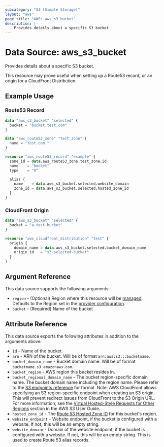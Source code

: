 ```yaml
---
subcategory: "S3 (Simple Storage)"
layout: "aws"
page_title: "AWS: aws_s3_bucket"
description: |-
    Provides details about a specific S3 bucket
---
```


# Data Source: aws_s3_bucket

Provides details about a specific S3 bucket.

This resource may prove useful when setting up a Route53 record, or an origin for a CloudFront
Distribution.

## Example Usage

### Route53 Record

```terraform
data "aws_s3_bucket" "selected" {
  bucket = "bucket.test.com"
}

data "aws_route53_zone" "test_zone" {
  name = "test.com."
}

resource "aws_route53_record" "example" {
  zone_id = data.aws_route53_zone.test_zone.id
  name    = "bucket"
  type    = "A"

  alias {
    name    = data.aws_s3_bucket.selected.website_domain
    zone_id = data.aws_s3_bucket.selected.hosted_zone_id
  }
}
```

### CloudFront Origin

```terraform
data "aws_s3_bucket" "selected" {
  bucket = "a-test-bucket"
}

resource "aws_cloudfront_distribution" "test" {
  origin {
    domain_name = data.aws_s3_bucket.selected.bucket_domain_name
    origin_id   = "s3-selected-bucket"
  }
}
```

## Argument Reference

This data source supports the following arguments:

* `region` - (Optional) Region where this resource will be [managed](https://docs.aws.amazon.com/general/latest/gr/rande.html#regional-endpoints). Defaults to the Region set in the [provider configuration](https://registry.terraform.io/providers/hashicorp/aws/latest/docs#aws-configuration-reference).
* `bucket` - (Required) Name of the bucket

## Attribute Reference

This data source exports the following attributes in addition to the arguments above:

* `id` - Name of the bucket.
* `arn` - ARN of the bucket. Will be of format `arn:aws:s3:::bucketname`.
* `bucket_domain_name` - Bucket domain name. Will be of format `bucketname.s3.amazonaws.com`.
* `bucket_region` - AWS region this bucket resides in.
* `bucket_regional_domain_name` - The bucket region-specific domain name. The bucket domain name including the region name. Please refer to the [S3 endpoints reference](https://docs.aws.amazon.com/general/latest/gr/s3.html#s3_region) for format. Note: AWS CloudFront allows specifying an S3 region-specific endpoint when creating an S3 origin. This will prevent redirect issues from CloudFront to the S3 Origin URL. For more information, see the [Virtual Hosted-Style Requests for Other Regions](https://docs.aws.amazon.com/AmazonS3/latest/userguide/VirtualHosting.html#deprecated-global-endpoint) section in the AWS S3 User Guide.
* `hosted_zone_id` - The [Route 53 Hosted Zone ID](https://docs.aws.amazon.com/general/latest/gr/rande.html#s3_website_region_endpoints) for this bucket's region.
* `website_endpoint` - Website endpoint, if the bucket is configured with a website. If not, this will be an empty string.
* `website_domain` - Domain of the website endpoint, if the bucket is configured with a website. If not, this will be an empty string. This is used to create Route 53 alias records.

